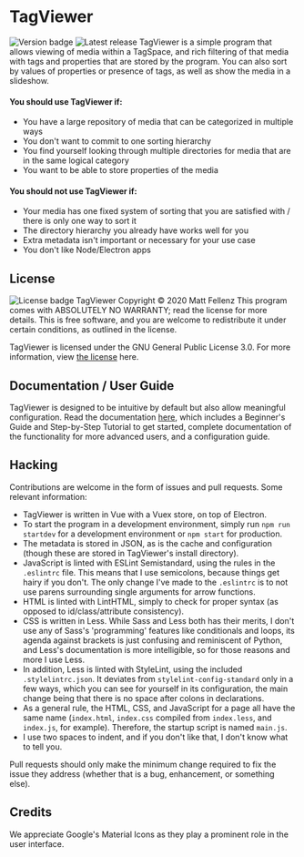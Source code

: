 # TagViewer
![Version badge](https://img.shields.io/github/package-json/v/tagviewer/tagviewer) ![Latest release](https://img.shields.io/github/v/release/tagviewer/tagviewer?sort=semver)
TagViewer is a simple program that allows viewing of media within a TagSpace, and rich filtering of that media with tags and properties that are stored by the program. You can also sort by values of properties or presence of tags, as well as show the media in a slideshow.
#### You should use TagViewer if:

 - You have a large repository of media that can be categorized in multiple ways
 - You don't want to commit to one sorting hierarchy
 - You find yourself looking through multiple directories for media that are in the same logical category
 - You want to be able to store properties of the media
#### You should not use TagViewer if:
 - Your media has one fixed system of sorting that you are satisfied with / there is only one way to sort it
 - The directory hierarchy you already have works well for you
 - Extra metadata isn't important or necessary for your use case
 - You don't like Node/Electron apps
## License
![License badge](https://img.shields.io/badge/license-GPL%203.0-blue)
TagViewer Copyright © 2020  Matt Fellenz
This program comes with ABSOLUTELY NO WARRANTY; read the license for more details. This is free software, and you are welcome to redistribute it under certain conditions, as outlined in the license.

TagViewer is licensed under the GNU General Public License 3.0. For more information, view [the license](https://www.gnu.org/licenses/gpl-3.0.en.html) here.
## Documentation / User Guide
TagViewer is designed to be intuitive by default but also allow meaningful configuration. Read the documentation [here](https://tagviewer.gitbook.io/tagviewer), which includes a Beginner's Guide and Step-by-Step Tutorial to get started, complete documentation of the functionality for more advanced users, and a configuration guide.
## Hacking
Contributions are welcome in the form of issues and pull requests. Some relevant information:
- TagViewer is written in Vue with a Vuex store, on top of Electron.
- To start the program in a development environment, simply run `npm run startdev` for a development environment or `npm start` for production.
- The metadata is stored in JSON, as is the cache and configuration (though these are stored in TagViewer's install directory).
- JavaScript is linted with ESLint Semistandard, using the rules in the `.eslintrc` file. This means that I use semicolons, because things get hairy if you don't. The only change I've made to the `.eslintrc` is to not use parens surrounding single arguments for arrow functions.
- HTML is linted with LintHTML, simply to check for proper syntax (as opposed to id/class/attribute consistency).
- CSS is written in Less. While Sass and Less both has their merits, I don't use any of Sass's 'programming' features like conditionals and loops, its agenda against brackets is just confusing and reminiscent of Python, and Less's documentation is more intelligible, so for those reasons and more I use Less.
- In addition, Less is linted with StyleLint, using the included `.stylelintrc.json`. It deviates from `stylelint-config-standard` only in a few ways, which you can see for yourself in its configuration, the main change being that there is no space after colons in declarations.
- As a general rule, the HTML, CSS, and JavaScript for a page all have the same name (`index.html`, `index.css` compiled from `index.less`, and `index.js`, for example). Therefore, the startup script is named `main.js`.
- I use two spaces to indent, and if you don't like that, I don't know what to tell you.

Pull requests should only make the minimum change required to fix the issue they address (whether that is a bug, enhancement, or something else).

## Credits
We appreciate Google's Material Icons as they play a prominent role in the user interface.